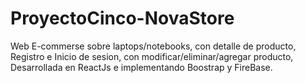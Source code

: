 # ProyectoCinco-NovaStore
Web E-commerse sobre laptops/notebooks, con detalle de producto, Registro e Inicio de sesion, con modificar/eliminar/agregar producto, Desarrollada en ReactJs e implementando Boostrap y FireBase.
